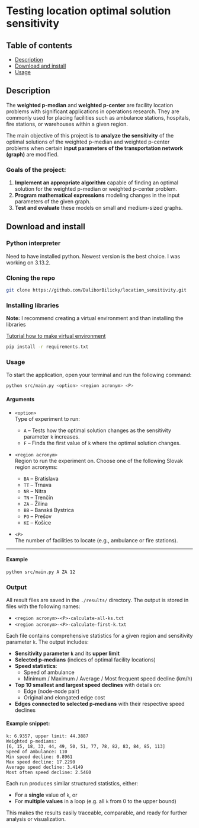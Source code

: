 # Testing location optimal solution sensitivity

## Table of contents

- [Description](#description)
- [Download and install](#download-and-install)
- [Usage](#usage) 

## Description

The **weighted p-median** and **weighted p-center** are facility location 
problems with significant applications in operations research. They are 
commonly used for placing facilities such as ambulance stations, hospitals, 
fire stations, or warehouses within a given region.

The main objective of this project is to **analyze the sensitivity** of the 
optimal solutions of the weighted p-median and weighted p-center problems when 
certain **input parameters of the transportation network (graph)** are modified.

### Goals of the project:

1. **Implement an appropriate algorithm** capable of finding an optimal 
solution for the weighted p-median or weighted p-center problem.
2. **Program mathematical expressions** modeling changes in the input 
parameters of the given graph.
3. **Test and evaluate** these models on small and medium-sized graphs.

## Download and install

### Python interpreter

Need to have installed python. Newest version is the best choice. I was working
on 3.13.2.

### Cloning the repo

```bash
git clone https://github.com/DaliborBilicky/location_sensitivity.git
```

### Installing libraries

**Note:** I recommend creating a virtual environment and than installing the 
libraries

[Tutorial how to make virtual environment](https://docs.python.org/3/tutorial/venv.html)

```bash
pip install -r requirements.txt
```

### Usage

To start the application, open your terminal and run the following command:

```bash
python src/main.py <option> <region acronym> <P>
```

#### Arguments

- `<option>`  
  Type of experiment to run:
  - `A` – Tests how the optimal solution changes as the sensitivity parameter `k` increases.
  - `F` – Finds the first value of `k` where the optimal solution changes.

- `<region acronym>`  
  Region to run the experiment on. Choose one of the following Slovak region acronyms:
  - `BA` – Bratislava  
  - `TT` – Trnava  
  - `NR` – Nitra  
  - `TN` – Trenčín  
  - `ZA` – Žilina  
  - `BB` – Banská Bystrica  
  - `PO` – Prešov  
  - `KE` – Košice

- `<P>`  
  The number of facilities to locate (e.g., ambulance or fire stations).

---

#### Example

```bash
python src/main.py A ZA 12
```

### Output

All result files are saved in the `./results/` directory.
The output is stored in files with the following names:

- `<region acronym>-<P>-calculate-all-ks.txt`
- `<region acronym>-<P>-calculate-first-k.txt`

Each file contains comprehensive statistics for a given region and sensitivity 
parameter `k`. The output includes:

- **Sensitivity parameter `k`** and its **upper limit**
- **Selected p-medians** (indices of optimal facility locations)
- **Speed statistics**:
  - Speed of ambulance
  - Minimum / Maximum / Average / Most frequent speed decline (km/h)
- **Top 10 smallest and largest speed declines** with details on:
  - Edge (node-node pair)
  - Original and elongated edge cost
- **Edges connected to selected p-medians** with their respective speed declines

#### Example snippet:

```text
k: 6.9357, upper limit: 44.3887
Weighted p-medians:
[6, 15, 18, 33, 44, 49, 50, 51, 77, 78, 82, 83, 84, 85, 113]
Speed of ambulance: 110
Min speed decline: 0.8961
Max speed decline: 17.2290
Average speed decline: 3.4149
Most often speed decline: 2.5460
```

Each run produces similar structured statistics, either:
- For a **single** value of `k`, or
- For **multiple values** in a loop (e.g. all `k` from 0 to the upper bound)

This makes the results easily traceable, comparable, and ready for further 
analysis or visualization.
